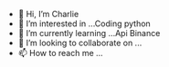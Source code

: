 - 👋 Hi, I’m Charlie
- 👀 I’m interested in ...Coding python 
- 🌱 I’m currently learning ...Api Binance
- 💞️ I’m looking to collaborate on ...
- 📫 How to reach me ...

<!---
zonegh/zonegh is a ✨ special ✨ repository because its `README.md` (this file) appears on your GitHub profile.
You can click the Preview link to take a look at your changes.
--->
